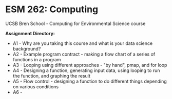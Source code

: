 # ESM 262: Computing
UCSB Bren School - Computing for Environmental Science course

**Assignment Directory:**
- A1 - Why are you taking this course and what is your data science background? 
- A2 - Example program contract - making a flow chart of a series of functions in a program
- A3 - Looping using different approaches - "by hand", pmap, and for loop
- A4 - Designing a function, generating input data, using looping to run the function, and graphing the result
- A5 - Flow control - designing a function to do different things depending on various conditions
- A6 -

